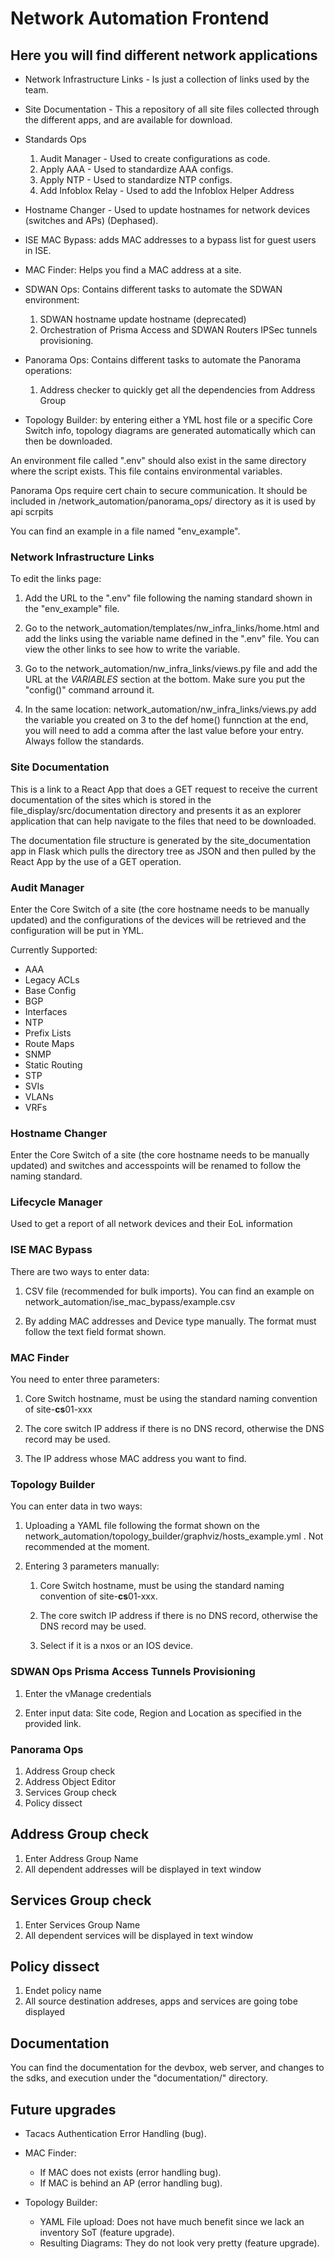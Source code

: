 
# Network Automation Frontend

## Here you will find different network applications

- Network Infrastructure Links - Is just a collection of links used by the team.

- Site Documentation - This a repository of all site files collected through the different apps, and are available for download.

- Standards Ops  
  1. Audit Manager - Used to create configurations as code.
  2. Apply AAA - Used to standardize AAA configs.
  3. Apply NTP - Used to standardize NTP configs.
  4. Add Infoblox Relay - Used to add the Infoblox Helper Address

- Hostname Changer - Used to update hostnames for network devices (switches and APs) (Dephased).

- ISE MAC Bypass: adds MAC addresses to a bypass list for guest users in ISE.

- MAC Finder: Helps you find a MAC address at a site.

- SDWAN Ops: Contains different tasks to automate the SDWAN environment:

  1. SDWAN hostname update hostname (deprecated)
  2. Orchestration of Prisma Access and SDWAN Routers IPSec tunnels provisioning.

- Panorama Ops: Contains different tasks to automate the Panorama operations:
  1. Address checker to quickly get all the dependencies from Address Group

- Topology Builder: by entering either a YML host file or a specific Core Switch info, topology diagrams are generated automatically which can then be downloaded.

An environment file called ".env" should also exist in the same directory where the script exists. This file contains environmental variables.

Panorama Ops require cert chain to secure communication. It should be included in /network_automation/panorama_ops/ directory as it is used by api scrpits

You can find an example in a file named "env_example".

### Network Infrastructure Links

To edit the links page:

1. Add the URL to the ".env" file following the naming standard shown in the "env_example" file.

2. Go to the network_automation/templates/nw_infra_links/home.html and add the links using the variable name defined in the ".env" file. You can view the other links to see how to write the variable.

3. Go to the network_automation/nw_infra_links/views.py file and add the URL at the *VARIABLES* section at the bottom. Make sure you put the "config()" command arround it.

4. In the same location: network_automation/nw_infra_links/views.py add the variable you created on 3 to the def home() funnction at the end, you will need to add a comma after the last value before your entry. Always follow the standards.

### Site Documentation

This is a link to a React App that does a GET request to receive the current documentation of the sites which is stored in the file_display/src/documentation directory and presents it as an explorer application that can help navigate to the files that need to be downloaded.

The documentation file structure is generated by the site_documentation app in Flask which pulls the directory tree as JSON and then pulled by the React App by the use of a GET operation.

### Audit Manager

Enter the Core Switch of a site (the core hostname needs to be manually updated) and the configurations of the devices will be retrieved and the configuration will be put in YML.

Currently Supported:

- AAA
- Legacy ACLs
- Base Config
- BGP
- Interfaces
- NTP
- Prefix Lists
- Route Maps
- SNMP
- Static Routing
- STP
- SVIs
- VLANs
- VRFs

### Hostname Changer

Enter the Core Switch of a site (the core hostname needs to be manually updated) and switches and accesspoints will be renamed to follow the naming standard.

### Lifecycle Manager

Used to get a report of all network devices and their EoL information

### ISE MAC Bypass

There are two ways to enter data:  

1. CSV file (recommended for bulk imports). You can find an example on network_automation/ise_mac_bypass/example.csv

2. By adding MAC addresses and Device type manually. The format must follow the text field format shown.

### MAC Finder

You need to enter three parameters:

1. Core Switch hostname, must be using the standard naming convention of site-**cs**01-xxx

2. The core switch IP address if there is no DNS record, otherwise the DNS record may be used.

3. The IP address whose MAC address you want to find.

### Topology Builder

You can enter data in two ways:

1. Uploading a YAML file following the format shown on the network_automation/topology_builder/graphviz/hosts_example.yml . Not recommended at the moment.

2. Entering 3 parameters manually:

    1. Core Switch hostname, must be using the standard naming convention of site-**cs**01-xxx.

    2. The core switch IP address if there is no DNS record, otherwise the DNS record may be used.

    3. Select if it is a nxos or an IOS device.

### SDWAN Ops Prisma Access Tunnels Provisioning

1. Enter the vManage credentials

2. Enter input data: Site code, Region and Location as specified in the provided link.

### Panorama Ops

1. Address Group check
2. Address Object Editor
3. Services Group check
4. Policy dissect

## Address Group check
1. Enter Address Group Name
2. All dependent addresses will be displayed in text window


## Services Group check
1. Enter Services Group Name
2. All dependent services will be displayed in text window

## Policy dissect
1. Endet policy name
2. All source destination addreses, apps and services are going tobe displayed

## Documentation

You can find the documentation for the devbox, web server, and changes to the sdks, and execution under the "documentation/" directory.

## Future upgrades

- Tacacs Authentication Error Handling (bug).

- MAC Finder:
  - If MAC does not exists (error handling bug).
  - If MAC is behind an AP (error handling bug).

- Topology Builder:
  - YAML File upload: Does not have much benefit since we lack an inventory SoT (feature upgrade).
  - Resulting Diagrams: They do not look very pretty (feature upgrade).
